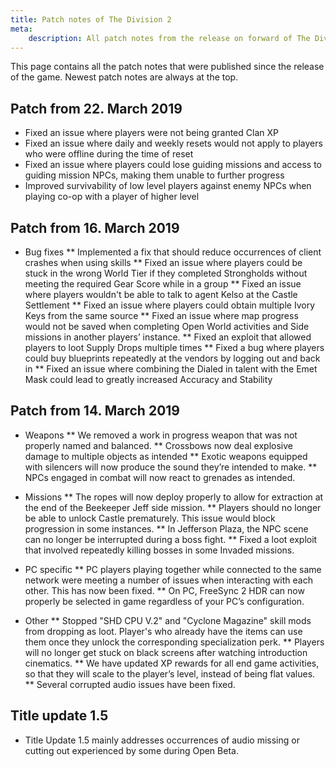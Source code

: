 ```yaml
---
title: Patch notes of The Division 2
meta:
    description: All patch notes from the release on forward of The Division 2
---
```


This page contains all the patch notes that were published since the release of the game. Newest patch notes are always at the top.

## Patch from 22. March 2019

* Fixed an issue where players were not being granted Clan XP
* Fixed an issue where daily and weekly resets would not apply to players who were offline during the time of reset
* Fixed an issue where players could lose guiding missions and access to guiding mission NPCs, making them unable to further progress
* Improved survivability of low level players against enemy NPCs when playing co-op with a player of higher level

## Patch from 16. March 2019

* Bug fixes
** Implemented a fix that should reduce occurrences of client crashes when using skills
** Fixed an issue where players could be stuck in the wrong World Tier if they completed Strongholds without meeting the required Gear Score while in a group
** Fixed an issue where players wouldn't be able to talk to agent Kelso at the Castle Settlement
** Fixed an issue where players could obtain multiple Ivory Keys from the same source
** Fixed an issue where map progress would not be saved when completing Open World activities and Side missions in another players’ instance.
** Fixed an exploit that allowed players to loot Supply Drops multiple times
** Fixed a bug where players could buy blueprints repeatedly at the vendors by logging out and back in
** Fixed an issue where combining the Dialed in talent with the Emet Mask could lead to greatly increased Accuracy and Stability

## Patch from 14. March 2019

* Weapons
** We removed a work in progress weapon that was not properly named and balanced.
** Crossbows now deal explosive damage to multiple objects as intended
** Exotic weapons equipped with silencers will now produce the sound they’re intended to make.
** NPCs engaged in combat will now react to grenades as intended.

* Missions
** The ropes will now deploy properly to allow for extraction at the end of the Beekeeper Jeff side mission.
** Players should no longer be able to unlock Castle prematurely. This issue would block progression in some instances.
** In Jefferson Plaza, the NPC scene can no longer be interrupted during a boss fight.
** Fixed a loot exploit that involved repeatedly killing bosses in some Invaded missions.

* PC specific
** PC players playing together while connected to the same network were meeting a number of issues when interacting with each other. This has now been fixed.
** On PC, FreeSync 2 HDR can now properly be selected in game regardless of your PC’s configuration.

* Other
** Stopped "SHD CPU V.2" and "Cyclone Magazine" skill mods from dropping as loot. Player's who already have the items can use them once they unlock the corresponding specialization perk.
** Players will no longer get stuck on black screens after watching introduction cinematics.
** We have updated XP rewards for all end game activities, so that they will scale to the player’s level, instead of being flat values.
** Several corrupted audio issues have been fixed.

## Title update 1.5

* Title Update 1.5 mainly addresses occurrences of audio missing or cutting out experienced by some during Open Beta.
